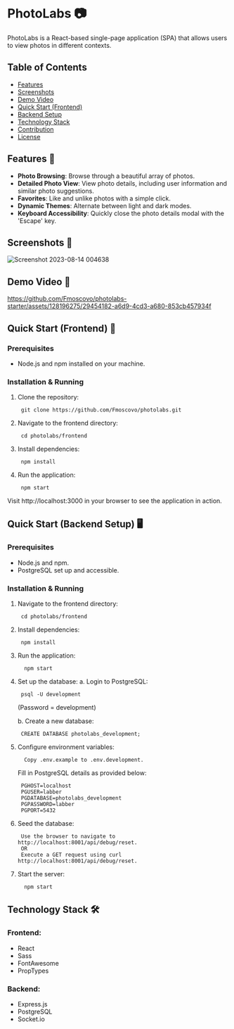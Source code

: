 # PhotoLabs 📷

PhotoLabs is a React-based single-page application (SPA) that allows users to view photos in different contexts.

## Table of Contents

- [Features](#features-)
- [Screenshots](#screenshots-)
- [Demo Video](#demo-video-)
- [Quick Start (Frontend)](#quick-start-frontend-)
- [Backend Setup](#backend-setup-)
- [Technology Stack](#technology-stack-)
- [Contribution](#contribution-)
- [License](#license)

## Features 🌟

- **Photo Browsing**: Browse through a beautiful array of photos.
- **Detailed Photo View**: View photo details, including user information and similar photo suggestions.
- **Favorites**: Like and unlike photos with a simple click.
- **Dynamic Themes**: Alternate between light and dark modes.
- **Keyboard Accessibility**: Quickly close the photo details modal with the 'Escape' key.

## Screenshots 📸
![Screenshot 2023-08-14 004638](https://github.com/Fmoscovo/photolabs-starter/assets/128196275/23a0b65d-7431-4426-b478-8338cbe9b55f)

## Demo Video 🎥
https://github.com/Fmoscovo/photolabs-starter/assets/128196275/29454182-a6d9-4cd3-a680-853cb457934f

## Quick Start (Frontend) 🚀

### Prerequisites

- Node.js and npm installed on your machine.

### Installation & Running

1. Clone the repository:
   
        git clone https://github.com/Fmoscovo/photolabs.git

2. Navigate to the frontend directory:
    
        cd photolabs/frontend

3. Install dependencies:

        npm install

4. Run the application:

        npm start

Visit http://localhost:3000 in your browser to see the application in action.

## Quick Start (Backend Setup)  🖥️

### Prerequisites

- Node.js and npm.
- PostgreSQL set up and accessible.

### Installation & Running

1. Navigate to the frontend directory:
    
        cd photolabs/frontend

2. Install dependencies:

        npm install

3. Run the application: 

         npm start

4. Set up the database:
    a. Login to PostgreSQL:

        psql -U development  
     (Password = development)
    
    b. Create a new database:

        CREATE DATABASE photolabs_development;

5. Configure environment variables:

         Copy .env.example to .env.development.

    Fill in PostgreSQL details as provided below:

        PGHOST=localhost
        PGUSER=labber
        PGDATABASE=photolabs_development
        PGPASSWORD=labber
        PGPORT=5432
6. Seed the database:

        Use the browser to navigate to http://localhost:8001/api/debug/reset.
        OR
        Execute a GET request using curl http://localhost:8001/api/debug/reset.

7. Start the server:

         npm start



## Technology Stack 🛠️

### Frontend:
- React
- Sass
- FontAwesome
- PropTypes

### Backend:
- Express.js
- PostgreSQL
- Socket.io

